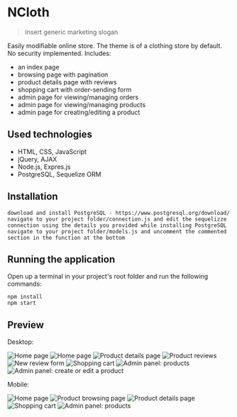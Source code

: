 # NCloth
> Insert generic marketing slogan

Easily modifiable online store. The theme is of a clothing store by default. No security implemented. Includes:
- an index page
- browsing page with pagination
- product details page with reviews
- shopping cart with order-sending form
- admin page for viewing/managing orders
- admin page for viewing/managing products
- admin page for creating/editing a product

## Used technologies

- HTML, CSS, JavaScript
- jQuery, AJAX
- Node.js, Expres.js
- PostgreSQL, Sequelize ORM

## Installation

```
download and install PostgreSQL - https://www.postgresql.org/download/
navigate to your project folder/connection.js and edit the sequelizze connection using the details you provided while installing PostgreSQL
navigate to your project folder/models.js and uncomment the commented section in the function at the bottom
```

## Running the application

Open up a terminal in your project's root folder and run the following commands:

```
npm install
npm start
```

## Preview

Desktop:

![Home page](https://github.com/NC5324/nc-clothes/blob/master/preview/index.png "Home page")
![Home page](https://github.com/NC5324/nc-clothes/blob/master/preview/index2.png "Home page")
![Product details page](https://github.com/NC5324/nc-clothes/blob/master/preview/details.png "Product details page")
![Product reviews](https://github.com/NC5324/nc-clothes/blob/master/preview/reviews.png "Product reviews")
![New review form](https://github.com/NC5324/nc-clothes/blob/master/preview/reviews2.png "New review form")
![Shopping cart](https://github.com/NC5324/nc-clothes/blob/master/preview/cart.png "Shopping cart")
![Admin panel: products](https://github.com/NC5324/nc-clothes/blob/master/preview/admin.png "Admin panel: products")
![Admin panel: create or edit a product](https://github.com/NC5324/nc-clothes/blob/master/preview/create.png "Admin panel: create or edit a product")

Mobile:

![Home page](https://github.com/NC5324/nc-clothes/blob/master/preview/m-index.png "Home page")
![Product browsing page](https://github.com/NC5324/nc-clothes/blob/master/preview/m-browse.png "Browsing page")
![Product details page](https://github.com/NC5324/nc-clothes/blob/master/preview/m-details.png "Product details page")
![Shopping cart](https://github.com/NC5324/nc-clothes/blob/master/preview/m-cart.png "Shopping cart")
![Admin panel: products](https://github.com/NC5324/nc-clothes/blob/master/preview/m-admin.png "Admin panel: products")
